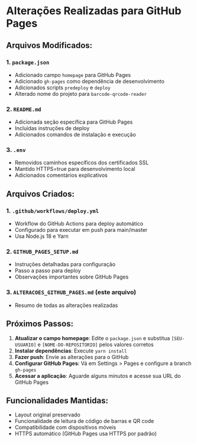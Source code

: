 # Alterações Realizadas para GitHub Pages

## Arquivos Modificados:

### 1. `package.json`
- Adicionado campo `homepage` para GitHub Pages
- Adicionado `gh-pages` como dependência de desenvolvimento
- Adicionados scripts `predeploy` e `deploy`
- Alterado nome do projeto para `barcode-qrcode-reader`

### 2. `README.md`
- Adicionada seção específica para GitHub Pages
- Incluídas instruções de deploy
- Adicionados comandos de instalação e execução

### 3. `.env`
- Removidos caminhos específicos dos certificados SSL
- Mantido HTTPS=true para desenvolvimento local
- Adicionados comentários explicativos

## Arquivos Criados:

### 1. `.github/workflows/deploy.yml`
- Workflow do GitHub Actions para deploy automático
- Configurado para executar em push para main/master
- Usa Node.js 18 e Yarn

### 2. `GITHUB_PAGES_SETUP.md`
- Instruções detalhadas para configuração
- Passo a passo para deploy
- Observações importantes sobre GitHub Pages

### 3. `ALTERACOES_GITHUB_PAGES.md` (este arquivo)
- Resumo de todas as alterações realizadas

## Próximos Passos:

1. **Atualizar o campo homepage**: Edite o `package.json` e substitua `[SEU-USUARIO]` e `[NOME-DO-REPOSITORIO]` pelos valores corretos
2. **Instalar dependências**: Execute `yarn install`
3. **Fazer push**: Envie as alterações para o GitHub
4. **Configurar GitHub Pages**: Vá em Settings > Pages e configure a branch `gh-pages`
5. **Acessar a aplicação**: Aguarde alguns minutos e acesse sua URL do GitHub Pages

## Funcionalidades Mantidas:
- Layout original preservado
- Funcionalidade de leitura de código de barras e QR code
- Compatibilidade com dispositivos móveis
- HTTPS automático (GitHub Pages usa HTTPS por padrão)